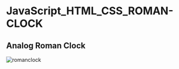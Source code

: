 # JavaScript_HTML_CSS_ROMAN-CLOCK
## Analog Roman Clock
![romanclock](https://user-images.githubusercontent.com/71884388/193129132-d4d961a9-00c5-429e-8cfe-8ead7bf761c7.png)
